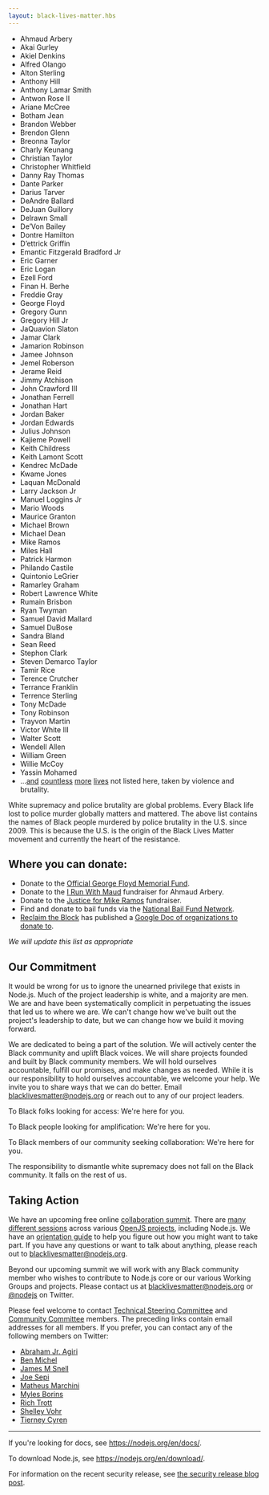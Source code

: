 ```yaml
---
layout: black-lives-matter.hbs
---
```


<section id="lives">
  
  * Ahmaud Arbery
  * Akai Gurley
  * Akiel Denkins
  * Alfred Olango
  * Alton Sterling
  * Anthony Hill
  * Anthony Lamar Smith
  * Antwon Rose II
  * Ariane McCree
  * Botham Jean
  * Brandon Webber
  * Brendon Glenn
  * Breonna Taylor
  * Charly Keunang
  * Christian Taylor
  * Christopher Whitfield
  * Danny Ray Thomas
  * Dante Parker
  * Darius Tarver
  * DeAndre Ballard
  * DeJuan Guillory
  * Delrawn Small
  * De’Von Bailey
  * Dontre Hamilton
  * D’ettrick Griffin
  * Emantic Fitzgerald Bradford Jr
  * Eric Garner
  * Eric Logan
  * Ezell Ford
  * Finan H. Berhe
  * Freddie Gray
  * George Floyd
  * Gregory Gunn
  * Gregory Hill Jr
  * JaQuavion Slaton
  * Jamar Clark
  * Jamarion Robinson
  * Jamee Johnson
  * Jemel Roberson
  * Jerame Reid
  * Jimmy Atchison
  * John Crawford III
  * Jonathan Ferrell
  * Jonathan Hart
  * Jordan Baker
  * Jordan Edwards
  * Julius Johnson
  * Kajieme Powell
  * Keith Childress
  * Keith Lamont Scott
  * Kendrec McDade
  * Kwame Jones
  * Laquan McDonald
  * Larry Jackson Jr
  * Manuel Loggins Jr
  * Mario Woods
  * Maurice Granton
  * Michael Brown
  * Michael Dean
  * Mike Ramos
  * Miles Hall
  * Patrick Harmon
  * Philando Castile
  * Quintonio LeGrier
  * Ramarley Graham
  * Robert Lawrence White
  * Rumain Brisbon
  * Ryan Twyman
  * Samuel David Mallard
  * Samuel DuBose
  * Sandra Bland
  * Sean Reed
  * Stephon Clark
  * Steven Demarco Taylor
  * Tamir Rice
  * Terence Crutcher
  * Terrance Franklin
  * Terrence Sterling
  * Tony McDade
  * Tony Robinson
  * Trayvon Martin
  * Victor White III
  * Walter Scott
  * Wendell Allen
  * William Green
  * Willie McCoy
  * Yassin Mohamed
  * &hellip;[and](https://mappingpoliceviolence.org/) [countless](https://twitter.com/samswey/status/1259254114606886913) 
    [more](https://apps.npr.org/documents/document.html?id=6933593-NPR-CodeSwitch-Saytheirnameslistv3) 
    [lives](https://ebwiki.org/) 
    not listed  here, taken by violence and brutality.

</section>

White supremacy and police brutality are global problems. Every Black life
lost to police murder globally matters and mattered. The above list
contains the names of Black people murdered by police brutality in the
U.S. since 2009. This is because the U.S. is the origin of the Black Lives
Matter movement and currently the heart of the resistance.

## Where you can donate:

* Donate to the [Official George Floyd Memorial Fund](https://www.gofundme.com/f/georgefloyd).
* Donate to the [I Run With Maud](https://www.gofundme.com/f/i-run-with-maud) fundraiser for Ahmaud Arbery.
* Donate to the [Justice for Mike Ramos](https://www.gofundme.com/f/justice-for-mike-ramos) fundraiser.
* Find and donate to bail funds via the [National Bail Fund Network](https://www.communityjusticeexchange.org/nbfn-directory).
* [Reclaim the Block](https://www.facebook.com/reclaimtheblock/) has published a [Google Doc of organizations to donate to](https://docs.google.com/document/d/1yLWGTQIe3967hdc9RSxBq5s6KKZHe-3_mWp5oemd7OA/preview?pru=AAABcpUiX3k*Y6Q4I6UBtkH3lLz9GVLg0A).

<section id="update" class="center">

*We will update this list as appropriate*

</section>

## Our Commitment

It would be wrong for us to ignore the unearned privilege that exists in
Node.js. Much of the project leadership is white, and a majority are men.
We are and have been systematically complicit in perpetuating the issues
that led us to where we are. We can't change how we've built out the
project's leadership to date, but we can change how we build it moving
forward.

We are dedicated to being a part of the solution. We will actively center
the Black community and uplift Black voices. We will share projects
founded and built by Black community members. We will hold ourselves
accountable, fulfill our promises, and make changes as needed. While it is
our responsibility to hold ourselves accountable, we welcome your help. We
invite you to share ways that we can do better. Email
[blacklivesmatter@nodejs.org](mailto:blacklivesmatter@nodejs.org)
or reach out to any of our project leaders.

<section id="here-for-you">

To Black folks looking for access: We're here for you.

To Black people looking for amplification: We're here for you.

To Black members of our community seeking collaboration: We're here for
you.

</section>

The responsibility to dismantle white supremacy does not fall on the Black
community. It falls on the rest of us.

## Taking Action

We have an upcoming free online [collaboration summit](https://github.com/openjs-foundation/summit#upcoming-events).
There are [many different sessions](https://github.com/openjs-foundation/summit/issues?q=is%3Aissue+is%3Aopen+label%3A%22Session+Proposal%22)
across various [OpenJS projects](https://openjsf.org/projects/), including Node.js.
We have an [orientation guide](https://github.com/openjs-foundation/summit/blob/master/2020-06-23-Austin/orientation.md)
to help you figure out how you might want to take part. If you have any questions or
want to talk about anything, please reach out to [blacklivesmatter@nodejs.org](mailto:blacklivesmatter@nodejs.org).

Beyond our upcoming summit we will work with any Black community member who wishes to contribute to
Node.js core or our various Working Groups and projects.
Please contact us at [blacklivesmatter@nodejs.org](mailto:blacklivesmatter@nodejs.org)
or [@nodejs](https://twitter.com/nodejs) on Twitter.

Please feel welcome to contact
[Technical Steering Committee](https://github.com/nodejs/node#tsc-technical-steering-committee)
and [Community Committee](https://github.com/nodejs/community-committee#community-committee-members)
members. The preceding links contain email addresses for all members. If
you prefer, you can contact any of the following members on Twitter:

<section id="we-are-here-for-you">

* [Abraham Jr. Agiri](https://twitter.com/codeekage)
* [Ben Michel](https://twitter.com/obensource)
* [James M Snell](https://twitter.com/jasnell)
* [Joe Sepi](https://twitter.com/joe_sepi)
* [Matheus Marchini](https://twitter.com/mmarkini)
* [Myles Borins](https://twitter.com/MylesBorins)
* [Rich Trott](https://twitter.com/Trott)
* [Shelley Vohr](https://twitter.com/codebytere)
* [Tierney Cyren](https://twitter.com/bitandbang)

</section>

<hr id="break">

<section id="it-is-temporary">

If you're looking for docs, see https://nodejs.org/en/docs/.

To download Node.js, see https://nodejs.org/en/download/.

For information on the recent security release, see
[the security release blog post](https://nodejs.org/en/blog/vulnerability/june-2020-security-releases/).

</section>
